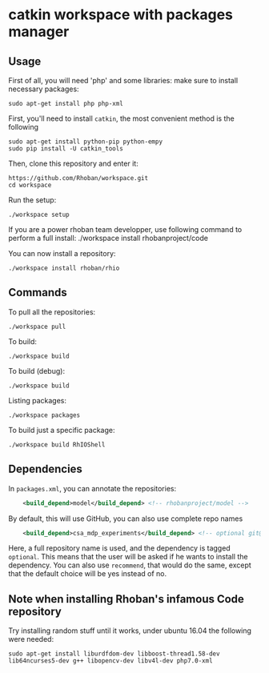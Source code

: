 # catkin workspace with packages manager

## Usage

First of all, you will need 'php' and some libraries: make sure to install
necessary packages:

    sudo apt-get install php php-xml

First, you'll need to install `catkin`, the most convenient method is the following

    sudo apt-get install python-pip python-empy
    sudo pip install -U catkin_tools


Then, clone this repository and enter it:

    https://github.com/Rhoban/workspace.git
    cd workspace

Run the setup:

    ./workspace setup

If you are a power rhoban team developper, use following command to perform a full install:
    ./workspace install rhobanproject/code

You can now install a repository:

    ./workspace install rhoban/rhio

## Commands

To pull all the repositories:

    ./workspace pull

To build:

    ./workspace build

To build (debug):

    ./workspace build

Listing packages:

    ./workspace packages

To build just a specific package:

    ./workspace build RhIOShell

## Dependencies

In `packages.xml`, you can annotate the repositories:

```xml
    <build_depend>model</build_depend> <!-- rhobanproject/model -->
```

By default, this will use GitHub, you can also use complete repo names

```xml
    <build_depend>csa_mdp_experiments</build_depend> <!-- optional git@bitbucket.org:rhoban/csa_mdp_experiments.git -->
```

Here, a full repository name is used, and the dependency is tagged `optional`. This means that
the user will be asked if he wants to install the dependency. You can also use `recommend`, that
would do the same, except that the default choice will be yes instead of no.

## Note when installing Rhoban's infamous Code repository
Try installing random stuff until it works, under ubuntu 16.04 the following were needed:

    sudo apt-get install liburdfdom-dev libboost-thread1.58-dev lib64ncurses5-dev g++ libopencv-dev libv4l-dev php7.0-xml


